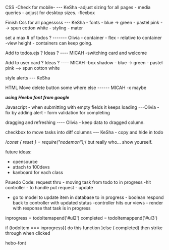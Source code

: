 CSS
-Check for mobile- --- KeSha
-adjust sizing for all pages - media queries - adjust for desktop sizes.
-flexbox

Finish Css for all pagesssss --- KeSha - fonts - blue -> green - pastel pink --> spun cotton white - styling - mater

set a max # of todos ? ------- Olivia - container - flex - relative to container
-view height - containers can keep going.

Add to todos.ejs ? Ideas ? ---- MICAH
-switching card and welcome

Add to user card ? Ideas ? ---- MICAH
-box shadow - blue -> green - pastel pink --> spun cotton white

style alerts --- KeSha

HTML
Move delete button some where else ------ MICAH
-x maybe

**_using Heebo font from google_**

Javascript -
when submitting with empty fields it keeps loading ---Olivia
-fix by adding alert - form validation for completing

dragging and refreshing ---- Olivia - keep data to dragged column.

checkbox to move tasks into diff columns --- KeSha - copy and hide in todo

/_const { reset } = require("nodemon");_/
but really who... show yourself.

future ideas:

- opensource
- attach to 100devs
- kanboard for each class

Psuedo Code:
request thru - moving task from todo to in progress
-hit controller - to handle put request - update

- go to model to update item in database to in progress - boolean
  respond back to controller with updated status
  -controller hits our views - render with response that task is in progress

inprogress = todoItemapend('#ul2')
completed = todoItemappend('#ul3')

if (todoItem === inprogress){
do this function
}else ( completed)
then strike through when clicked

hebo-font
